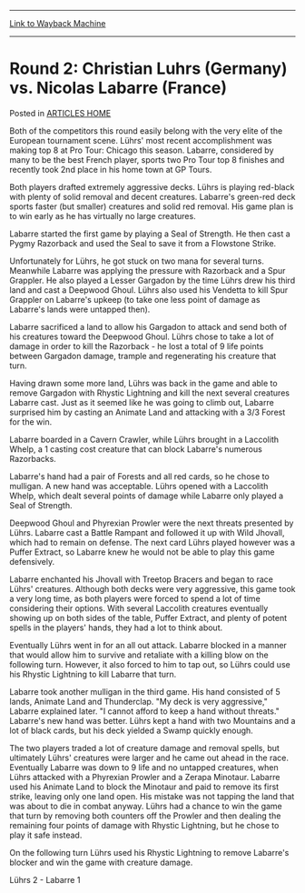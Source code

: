 
---
[Link to Wayback Machine](https://web.archive.org/web/20171029112641/https://magic.wizards.com/en/articles/archive/round-2-christian-luhrs-germany-vs-nicolas-labarre-france-2000-01-01)

[_metadata_:description]:- "Both of the competitors this round easily belong with the very elite of the European tournament scene. Lührs' most recent accomplishment was making top 8 at Pro Tour: Chicago this season. Labarre, considered by many to be the best French player, sports two Pro Tour top 8 finishes and recently took 2nd place in his home town at GP Tours."
[_metadata_:generator]:- "Drupal 7 (http://drupal.org)"
[_metadata_:node]:- "963156"
[_metadata_:publish_date]:- "2000-01-01"
[_metadata_:source]:- "div-main-content"
[_metadata_:title]:- "Round 2: Christian Luhrs (Germany) vs. Nicolas Labarre (France)"
[_metadata_:wayback_capture_timestamp]:- "2017-10-29 11:26:41"
[_metadata_:wayback_raw_url]:- "https://web.archive.org/web/20171029112641id_/https://magic.wizards.com/en/articles/archive/round-2-christian-luhrs-germany-vs-nicolas-labarre-france-2000-01-01"
[_metadata_:wayback_url]:- "https://magic.wizards.com/en/articles/archive/round-2-christian-luhrs-germany-vs-nicolas-labarre-france-2000-01-01"
---


Round 2: Christian Luhrs (Germany) vs. Nicolas Labarre (France)
===============================================================



 Posted in [ARTICLES HOME](/en/articles)












Both of the competitors this round easily belong with the very elite of the European tournament scene. Lührs' most recent accomplishment was making top 8 at Pro Tour: Chicago this season. Labarre, considered by many to be the best French player, sports two Pro Tour top 8 finishes and recently took 2nd place in his home town at GP Tours.


Both players drafted extremely aggressive decks. Lührs is playing red-black with plenty of solid removal and decent creatures. Labarre's green-red deck sports faster (but smaller) creatures and solid red removal. His game plan is to win early as he has virtually no large creatures.


Labarre started the first game by playing a Seal of Strength. He then cast a Pygmy Razorback and used the Seal to save it from a Flowstone Strike.


Unfortunately for Lührs, he got stuck on two mana for several turns. Meanwhile Labarre was applying the pressure with Razorback and a Spur Grappler. He also played a Lesser Gargadon by the time Lührs drew his third land and cast a Deepwood Ghoul. Lührs also used his Vendetta to kill Spur Grappler on Labarre's upkeep (to take one less point of damage as Labarre's lands were untapped then).


Labarre sacrificed a land to allow his Gargadon to attack and send both of his creatures toward the Deepwood Ghoul. Lührs chose to take a lot of damage in order to kill the Razorback - he lost a total of 9 life points between Gargadon damage, trample and regenerating his creature that turn.


Having drawn some more land, Lührs was back in the game and able to remove Gargadon with Rhystic Lightning and kill the next several creatures Labarre cast. Just as it seemed like he was going to climb out, Labarre surprised him by casting an Animate Land and attacking with a 3/3 Forest for the win.


Labarre boarded in a Cavern Crawler, while Lührs brought in a Laccolith Whelp, a 1 casting cost creature that can block Labarre's numerous Razorbacks.


Labarre's hand had a pair of Forests and all red cards, so he chose to mulligan. A new hand was acceptable. Lührs opened with a Laccolith Whelp, which dealt several points of damage while Labarre only played a Seal of Strength.


Deepwood Ghoul and Phyrexian Prowler were the next threats presented by Lührs. Labarre cast a Battle Rampant and followed it up with Wild Jhovall, which had to remain on defense. The next card Lührs played however was a Puffer Extract, so Labarre knew he would not be able to play this game defensively.


Labarre enchanted his Jhovall with Treetop Bracers and began to race Lührs' creatures. Although both decks were very aggressive, this game took a very long time, as both players were forced to spend a lot of time considering their options. With several Laccolith creatures eventually showing up on both sides of the table, Puffer Extract, and plenty of potent spells in the players' hands, they had a lot to think about.


Eventually Lührs went in for an all out attack. Labarre blocked in a manner that would allow him to survive and retaliate with a killing blow on the following turn. However, it also forced to him to tap out, so Lührs could use his Rhystic Lightning to kill Labarre that turn.


Labarre took another mulligan in the third game. His hand consisted of 5 lands, Animate Land and Thunderclap. "My deck is very aggressive," Labarre explained later. "I cannot afford to keep a hand without threats." Labarre's new hand was better. Lührs kept a hand with two Mountains and a lot of black cards, but his deck yielded a Swamp quickly enough.


The two players traded a lot of creature damage and removal spells, but ultimately Lührs' creatures were larger and he came out ahead in the race. Eventually Labarre was down to 9 life and no untapped creatures, when Lührs attacked with a Phyrexian Prowler and a Zerapa Minotaur. Labarre used his Animate Land to block the Minotaur and paid to remove its first strike, leaving only one land open. His mistake was not tapping the land that was about to die in combat anyway. Lührs had a chance to win the game that turn by removing both counters off the Prowler and then dealing the remaining four points of damage with Rhystic Lightning, but he chose to play it safe instead.


On the following turn Lührs used his Rhystic Lightning to remove Labarre's blocker and win the game with creature damage.


Lührs 2 - Labarre 1








